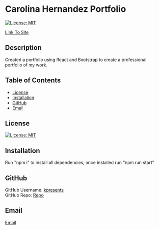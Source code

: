 # Carolina Hernandez Portfolio 
  [![License: MIT](https://img.shields.io/badge/License-MIT-yellow.svg)](https://opensource.org/licenses/MIT)
 

[Link To Site](https://kpresents.github.io/React-Portfolio/)

  ## Description
  Created a portfolio using React and Bootstrap to create a professional portfolio of my work.
 
  
  ## Table of Contents
  
  - [License](#license)
  - [Installation](#installation)
  - [GitHub](#gitHub)
  - [Email](#email)
  
  ## License
  [![License: MIT](https://img.shields.io/badge/License-MIT-yellow.svg)](https://opensource.org/licenses/MIT)

  ## Installation
  Run "npm i" to install all dependencies, once installed run "npm run start" 
  

  
  ## GitHub 
 GitHub Username: [kpresents](https://github.com/kpresents) <br>
 GitHub Repo: [Repo](https://github.com/Kpresents/React-Portfolio)
  
  
  ## Email
 [Email](kpresents.0@gmail.com)